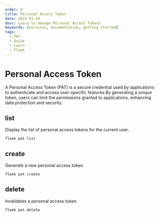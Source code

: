 ```yaml
---
order: 8
title: Personal Access Token
date: 2023-01-10
desc: Learn to manage Personal Access Tokens
keywords: [services, documentation, getting started]
tags:
  - PAT
  - Guide
  - Learn
  - Fleek
---
```


# Personal Access Token

A Personal Access Token (PAT) is a secure credential used by applications to authenticate and access user-specific features.By generating a unique token, users can limit the permissions granted to applications, enhancing data protection and security.

## list

Display the list of personal access tokens for the current user.

```sh
fleek pat list
```

## create

Generate a new personal access token.

```sh
fleek pat create
```

## delete

Invalidates a personal access token.

```sh
fleek pat delete
```

